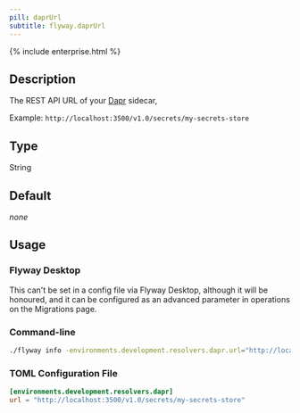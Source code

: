 ```yaml
---
pill: daprUrl
subtitle: flyway.daprUrl
---
```


{% include enterprise.html %}

## Description

The REST API URL of your [Dapr](https://docs.dapr.io/developing-applications/building-blocks/secrets/secrets-overview/) sidecar,

Example: `http://localhost:3500/v1.0/secrets/my-secrets-store`

## Type

String

## Default

<i>none</i>

## Usage

### Flyway Desktop

This can't be set in a config file via Flyway Desktop, although it will be honoured, and it can be configured as an advanced parameter in operations on the Migrations page.

### Command-line

```bash
./flyway info -environments.development.resolvers.dapr.url="http://localhost:3500/v1.0/secrets/my-secrets-store"
```

### TOML Configuration File

```toml
[environments.development.resolvers.dapr]
url = "http://localhost:3500/v1.0/secrets/my-secrets-store"
```
